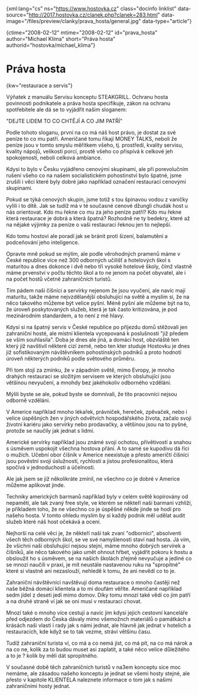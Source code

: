 
{xml:lang="cs" ns="https://www.hostovka.cz" class="docinfo linklist" data-source="http://2017.hostovka.cz/clanek.php?clanek=283.html" data-image="/files/preview/clanky/prava_hosta/general.jpg" data-type="article"}

{ctime="2008-02-12" mtime="2008-02-12" id="prava\_hosta" author="Michael Klíma" short="Práva hosta" authorid="hostovka/michael\_klima"}

# Práva hosta

<!-- generated attribute kw by user_udpatekw.sh on 2020-04-25, do not edit -->

{kw="restaurace a servis"}

Výňatek z manuálu Servisu konceptu STEAKGRILL. Ochranu hosta povinnosti podnikatele a práva hosta specifikuje, zákon na ochranu spotřebitele ale dá se to vyjádřit našim sloganem:

"DEJTE LIDEM TO CO CHTĚJÍ A CO JIM PATŘÍ"

Podle tohoto sloganu, první na co má náš host právo, je dostat za své peníze to co mu patří. Američané tomu říkají MONEY TALKS, neboli že peníze jsou v tomto smyslu měřítkem všeho, tj. prostředí, kvality servisu, kvality nápojů, velikosti porcí, prostě všeho co přispívá k celkové jeh spokojenosti, neboli celková ambiance.

Kdysi to bylo v Česku vyjádřeno cenovými skupinami, ale při porevolučním rušení všeho co na našem socialistickém pohostinství bylo špatné, jsme zrušili i věci které byly dobré jako například označení restaurací cenovými skupinami.

Pokud se týká cenových skupin, jsme totiž s tou špinavou vodou z vaničky vylili i to dítě. Jak se tudíž má v té současné cenové džungli chudák host u nás orientovat. Kdo mu řekne co mu za jeho peníze patří? Kdo mu řekne která restaurace je dobrá a která špatná? Rozhodně ne ty bedekry, které až na nějaké výjimky za peníze o vaši restauraci řeknou jen to nejlepší.

Kdo tomu hostovi ale poradí jak se bránit proti šizení, balamutění a podceňování jeho inteligence.

Opravte mně pokud se mýlím, ale podle věrohodných pramenů máme v České republice více než 300 odborných učilišť a hotelových škol s maturitou a dnes dokonce i dvě nebo tři vysoké hotelové školy, čímž vlastně máme prvenství v počtu těchto škol a to ne jenom na počet obyvatel, ale i na počet hostů včetně zahraničních turistů.

Tím pádem naši číšníci a servírky nejenom že jsou vyučení, ale navíc mají maturitu, takže máme nejvzdělanější obsluhující na světě a myslím si, že na něco takového můžeme být velice pyšní. Méně pyšní ale můžeme být na to, že úroveň poskytovaných služeb, která je tak často kritizována, je pod mezinárodním standardem, a to není z mé hlavy.

Kdysi si na špatný servis v České republice po příjezdu domů stěžovali jen zahraniční hosté, ale místní klientela vycepovaná k poslušnosti "již předem se vším souhlasila". Doba je dnes ale jiná, a domácí host, obzvláště ten který již navštívil některé cizí země, nebo ten kter studuje Hostovku je dnes již sofistikovaným návštěvníkem pohostinských podniků a proto hodnotí úroveň některých podniků podle světového průměru.

Při tom stojí za zmínku, že v západním světě, mimo Evropy, je mnoho drahých restauraci se složitým servisem ve kterých obsluhující jsou většinou nevyučení, a mnohdy bez jakéhokoliv odborného vzdělání.

Mýlili byste se ale, pokud byste se domnívali, že tito pracovníci nejsou odborně vzděláni.

V Americe například mnoho lékařek, právniček, hereček, zpěvaček, nebo i velice úspěšných žen v jiných odvětvích hospodářského života, začalo svoji životní kariéru jako servírky nebo prodavačky, a většinou jsou na to pyšné, protože se naučily jak jednat s lidmi.

Americké servírky například jsou známé svojí ochotou, přívětivostí a snahou s úsměvem uspokojit všechna hostova přání. A to samé se kupodivu dá říci o mužích. Učební obor číšník v Americe neexistuje a přesto američtí číšníci jsou pověstní svojí úslužností, rychlostí a jistou profesionalitou, která spočívá v jednoduchosti a účelnosti.

Ale jak jsem se již několikráte zmínil, ne všechno co je dobré v Americe můžeme aplikovat jinde.

Techniky amerických barmanů například byly v celém světě kopírovány od nepaměti, ale tak zvaný free style, ve kterém se někteří naši barmani vzhlíží, je příkladem toho, že ne všechno co je úspěšné někde jinde se hodí pro našeho hosta. V tomto ohledu myslím by si každý podnik měl udělat audit služeb které náš host očekává a ocení.

Nejhorší na celé věci je, že někteří naši tak zvaní "odborníci", absolventi všech těch odborných škol, se ve své namyšlenosti staví nad hosta. Já vím, že všichni naši obsluhující nejsou stejní, máme mnoho dobrých servírek a číšníků, ale něco takového jako umět ohnout hřbet, vyjádřit pokoru k hostu a obsloužit ho s úsměvem, se na našich školách zřejmě nevyučuje a jediné co se mnozí naučili v praxi, je mít neustále nastavenou ruku na "spropitné" které si vlastně ani nezaslouží, nehledě k tomu, že ani nevědí co to je.

Zahraniční návštěvníci navštěvují doma restaurace o mnoho častěji než naše běžná domácí klientela a to mi doufám věříte. Američané například sedm jídel z deseti jedí mimo domov. Díky tomu mnozí také vědí co jim patří a na druhé straně ví jak se oni musí v restauraci chovat.

Mnozí také o mnoho více cestují a navíc jim kdysi jejich cestovní kanceláře před odjezdem do Česka dávaly mimo všemožnch materiálů o památkách a krásách naši vlasti i rady jak s námi jednat, ale hlavně jak jednat v hotelích a restauracích, kde když se to tak vezme, stráví většinu času.

Tudíž zahraniční turista ví, co má a co nemá jíst, co má pít, na co má nárok a na co ne, kolik za to budou muset asi zaplatit, a také něco velice důležitého a to je ? kolik by měli dát spropitného.

V současné době těch zahraničních turistů v na3em konceptu sice moc nemáme, ale zásadou našeho konceptu je jednat se všemi hosty stejné, ale přesto v kapitole KLIENTELA naleznete informace o tom jak s našimi zahraničními hosty jednat.

